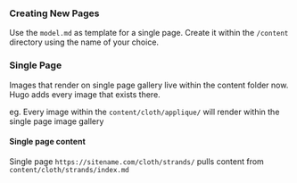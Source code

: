 ### Creating New Pages
Use the `model.md` as template for a single page.
Create it within the `/content` directory using the name of your choice.

### Single Page
Images that render on single page gallery live within the content folder now.
Hugo adds every image that exists there.

eg. Every image within the `content/cloth/applique/` will render within the single page image gallery

#### Single page content

Single page `https://sitename.com/cloth/strands/` pulls content from `content/cloth/strands/index.md`